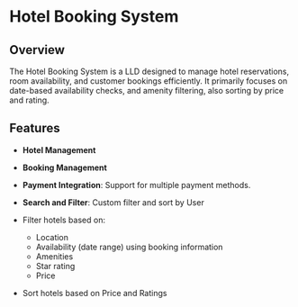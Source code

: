 

# Hotel Booking System

## Overview
The Hotel Booking System is a LLD designed to manage hotel reservations, room availability, and customer bookings efficiently. 
It primarily focuses on  date-based availability checks, and amenity filtering, also sorting by price and rating.

## Features
- **Hotel Management**
- **Booking Management**
- **Payment Integration**: Support for multiple payment methods.
- **Search and Filter**: Custom filter and sort by User

- Filter hotels based on:
  - Location
  - Availability (date range) using booking information
  - Amenities
  - Star rating
  - Price
- Sort hotels based on Price and Ratings